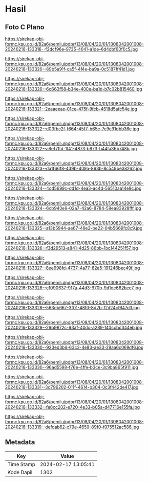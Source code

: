 # Hasil

## Foto C Plano

https://sirekap-obj-formc.kpu.go.id/82a6/pemilu/pdpr/13/08/04/20/01/1308042001008-20240216-133318--f2dcf96e-9735-4041-a1de-6d4dbf60f0c5.jpg

https://sirekap-obj-formc.kpu.go.id/82a6/pemilu/pdpr/13/08/04/20/01/1308042001008-20240216-133320--89b5a91f-ca5f-4f4e-ba9a-0c5187ff41d1.jpg

https://sirekap-obj-formc.kpu.go.id/82a6/pemilu/pdpr/13/08/04/20/01/1308042001008-20240216-133320--6c663f58-b34e-400e-ba1d-b7c02b815460.jpg

https://sirekap-obj-formc.kpu.go.id/82a6/pemilu/pdpr/13/08/04/20/01/1308042001008-20240216-133321--2eaaeeae-01ce-475f-9fcb-4618d5afc54e.jpg

https://sirekap-obj-formc.kpu.go.id/82a6/pemilu/pdpr/13/08/04/20/01/1308042001008-20240216-133322--d03fbc2f-f664-45f7-b65e-7c9c91dbb36e.jpg

https://sirekap-obj-formc.kpu.go.id/82a6/pemilu/pdpr/13/08/04/20/01/1308042001008-20240216-133322--a8ef7ffd-1f41-4873-b873-b44fa36b748b.jpg

https://sirekap-obj-formc.kpu.go.id/82a6/pemilu/pdpr/13/08/04/20/01/1308042001008-20240216-133323--da1f66f8-439b-409a-893b-8c549be38262.jpg

https://sirekap-obj-formc.kpu.go.id/82a6/pemilu/pdpr/13/08/04/20/01/1308042001008-20240216-133324--4cd5699c-dd1d-4ea3-ac4d-56510aa14e8c.jpg

https://sirekap-obj-formc.kpu.go.id/82a6/pemilu/pdpr/13/08/04/20/01/1308042001008-20240216-133324--6cb940e6-02a7-42a6-8784-59ea83928fff.jpg

https://sirekap-obj-formc.kpu.go.id/82a6/pemilu/pdpr/13/08/04/20/01/1308042001008-20240216-133325--a13b5944-ae67-49e2-be22-04b5669fc8c9.jpg

https://sirekap-obj-formc.kpu.go.id/82a6/pemilu/pdpr/13/08/04/20/01/1308042001008-20240216-133326--f3d29513-a841-4d25-86bb-1bc144251f57.jpg

https://sirekap-obj-formc.kpu.go.id/82a6/pemilu/pdpr/13/08/04/20/01/1308042001008-20240216-133327--8ee998fd-4737-4a77-82a5-191246bec49f.jpg

https://sirekap-obj-formc.kpu.go.id/82a6/pemilu/pdpr/13/08/04/20/01/1308042001008-20240216-133328--c1090637-917a-44d3-970b-9d1dc662bec7.jpg

https://sirekap-obj-formc.kpu.go.id/82a6/pemilu/pdpr/13/08/04/20/01/1308042001008-20240216-133328--563eb667-3f01-48f0-8d2b-f2d24c9f47d3.jpg

https://sirekap-obj-formc.kpu.go.id/82a6/pemilu/pdpr/13/08/04/20/01/1308042001008-20240216-133329--29b9872c-93af-40dc-a289-f40ccbd344eb.jpg

https://sirekap-obj-formc.kpu.go.id/82a6/pemilu/pdpr/13/08/04/20/01/1308042001008-20240216-133330--923ed3b6-63c3-4e83-ae33-29aa6c069df6.jpg

https://sirekap-obj-formc.kpu.go.id/82a6/pemilu/pdpr/13/08/04/20/01/1308042001008-20240216-133330--96ad5598-f76e-4ffe-b3ce-3c9ba865f911.jpg

https://sirekap-obj-formc.kpu.go.id/82a6/pemilu/pdpr/13/08/04/20/01/1308042001008-20240216-133331--3d796202-011f-4614-b304-0c3f442de417.jpg

https://sirekap-obj-formc.kpu.go.id/82a6/pemilu/pdpr/13/08/04/20/01/1308042001008-20240216-133332--fe8cc202-e720-4e33-b05a-d47716e155fa.jpg

https://sirekap-obj-formc.kpu.go.id/82a6/pemilu/pdpr/13/08/04/20/01/1308042001008-20240216-133319--defdab62-c79e-4650-89f0-f075512ac586.jpg


## Metadata

| Key        | Value               |
| ---------- | ------------------- |
| Time Stamp | 2024-02-17 13:05:41 |
| Kode Dapil | 1302                |



